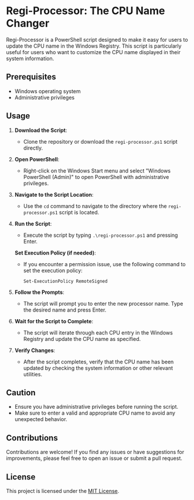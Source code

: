 # Regi-Processor: The CPU Name Changer

Regi-Processor is a PowerShell script designed to make it easy for users to update the CPU name in the Windows Registry. This script is particularly useful for users who want to customize the CPU name displayed in their system information.

## Prerequisites

- Windows operating system
- Administrative privileges

## Usage

1. **Download the Script**:
   - Clone the repository or download the `regi-processor.ps1` script directly.

2. **Open PowerShell**:
   - Right-click on the Windows Start menu and select "Windows PowerShell (Admin)" to open PowerShell with administrative privileges.

3. **Navigate to the Script Location**:
   - Use the `cd` command to navigate to the directory where the `regi-processor.ps1` script is located.

4. **Run the Script**:
   - Execute the script by typing `.\regi-processor.ps1` and pressing Enter.

   **Set Execution Policy (if needed)**:
   - If you encounter a permission issue, use the following command to set the execution policy:
     ```
     Set-ExecutionPolicy RemoteSigned
     ```

5. **Follow the Prompts**:
   - The script will prompt you to enter the new processor name. Type the desired name and press Enter.

6. **Wait for the Script to Complete**:
   - The script will iterate through each CPU entry in the Windows Registry and update the CPU name as specified.

7. **Verify Changes**:
   - After the script completes, verify that the CPU name has been updated by checking the system information or other relevant utilities.

## Caution

- Ensure you have administrative privileges before running the script.
- Make sure to enter a valid and appropriate CPU name to avoid any unexpected behavior.

## Contributions

Contributions are welcome! If you find any issues or have suggestions for improvements, please feel free to open an issue or submit a pull request.

## License

This project is licensed under the [MIT License](LICENSE).

